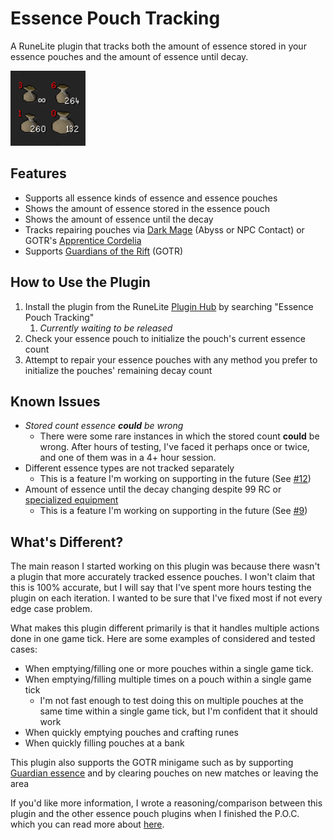 # Essence Pouch Tracking

A RuneLite plugin that tracks both the amount of essence stored in your essence pouches and the amount of essence until decay.

![](preview.png)

## Features
- Supports all essence kinds of essence and essence pouches
- Shows the amount of essence stored in the essence pouch
- Shows the amount of essence until the decay
- Tracks repairing pouches via [Dark Mage](https://oldschool.runescape.wiki/w/Dark_Mage_(Abyss)) (Abyss or NPC Contact) or GOTR's [Apprentice Cordelia](https://oldschool.runescape.wiki/w/Apprentice_Cordelia#Raiments_of_the_Eye)
- Supports [Guardians of the Rift](https://oldschool.runescape.wiki/w/Guardians_of_the_Rift) (GOTR)

## How to Use the Plugin
1. Install the plugin from the RuneLite [Plugin Hub](https://runelite.net/plugin-hub/) by searching "Essence Pouch Tracking"
    1. _Currently waiting to be released_
2. Check your essence pouch to initialize the pouch's current essence count
3. Attempt to repair your essence pouches with any method you prefer to initialize the pouches' remaining decay count

## Known Issues

 - _Stored count essence **could** be wrong_
   - There were some rare instances in which the stored count **could** be wrong. After hours of testing, I've faced it perhaps once or twice, and one of them was in a 4+ hour session.
 - Different essence types are not tracked separately
   - This is a feature I'm working on supporting in the future (See [#12](https://github.com/Infinitay/essence-pouch-tracking/issues/12))
 - Amount of essence until the decay changing despite 99 RC or [specialized equipment](https://oldschool.runescape.wiki/w/Essence_pouch#:~:text=However%2C%20if%20a,requires%2090%20Firemaking)
    - This is a feature I'm working on supporting in the future (See [#9](https://github.com/Infinitay/essence-pouch-tracking/issues/9))

## What's Different?

The main reason I started working on this plugin was because there wasn't a plugin that more accurately tracked essence pouches. I won't claim that this is 100% accurate, but I will say that I've spent more hours testing the plugin on each iteration. I wanted to be sure that I've fixed most if not every edge case problem.

What makes this plugin different primarily is that it handles multiple actions done in one game tick. Here are some examples of considered and tested cases:

- When emptying/filling one or more pouches within a single game tick.
- When emptying/filling multiple times on a pouch within a single game tick
  - I'm not fast enough to test doing this on multiple pouches at the same time within a single game tick, but I'm confident that it should work
- When quickly emptying pouches and crafting runes
- When quickly filling pouches at a bank

This plugin also supports the GOTR minigame such as by supporting [Guardian essence](https://oldschool.runescape.wiki/w/Guardian_essence) and by clearing pouches on new matches or leaving the area

If you'd like more information, I wrote a reasoning/comparison between this plugin and the other essence pouch plugins when I finished the P.O.C. which you can read more about [here](https://gist.github.com/Infinitay/9ff647e746985d8d2e4ec8e3b183c33e).
